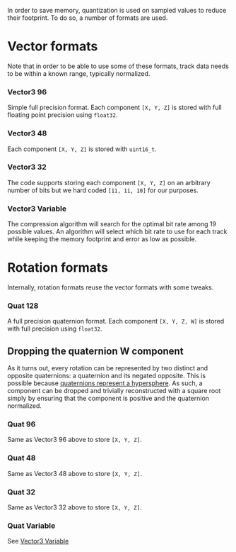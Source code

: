 In order to save memory, quantization is used on sampled values to reduce their footprint. To do so, a number of formats are used.

# Vector formats

Note that in order to be able to use some of these formats, track data needs to be within a known range, typically normalized.

### Vector3 96

Simple full precision format. Each component `[X, Y, Z]` is stored with full floating point precision using `float32`.

### Vector3 48

Each component `[X, Y, Z]` is stored with `uint16_t`.

### Vector3 32

The code supports storing each component `[X, Y, Z]` on an arbitrary number of bits but we hard coded `[11, 11, 10]` for our purposes.

### Vector3 Variable

The compression algorithm will search for the optimal bit rate among 19 possible values. An algorithm will select which bit rate to use for each track while keeping the memory footprint and error as low as possible.

# Rotation formats

Internally, rotation formats reuse the vector formats with some tweaks.

### Quat 128

A full precision quaternion format. Each component `[X, Y, Z, W]` is stored with full precision using `float32`.

## Dropping the quaternion W component

As it turns out, every rotation can be represented by two distinct and opposite quaternions: a quaternion and its negated opposite. This is possible because [quaternions represent a hypersphere](https://en.wikipedia.org/wiki/Quaternions_and_spatial_rotation#The_hypersphere_of_rotations). As such, a component can be dropped and trivially reconstructed with a square root simply by ensuring that the component is positive and the quaternion normalized.

### Quat 96

Same as Vector3 96 above to store `[X, Y, Z]`.

### Quat 48

Same as Vector3 48 above to store `[X, Y, Z]`.

### Quat 32

Same as Vector3 32 above to store `[X, Y, Z]`.

### Quat Variable

See [Vector3 Variable](rotation_and_vector_formats.md#vector3-variable)

